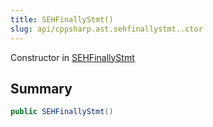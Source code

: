 ```yaml
---
title: SEHFinallyStmt()
slug: api/cppsharp.ast.sehfinallystmt..ctor
---
```

Constructor in [SEHFinallyStmt](/api/cppsharp/ast/sehfinallystmt)

## Summary



```csharp
public SEHFinallyStmt()
```

